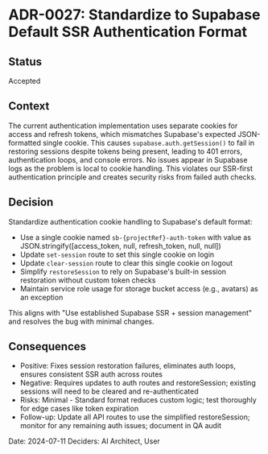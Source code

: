 # ADR-0027: Standardize to Supabase Default SSR Authentication Format

## Status
Accepted

## Context
The current authentication implementation uses separate cookies for access and refresh tokens, which mismatches Supabase's expected JSON-formatted single cookie. This causes `supabase.auth.getSession()` to fail in restoring sessions despite tokens being present, leading to 401 errors, authentication loops, and console errors. No issues appear in Supabase logs as the problem is local to cookie handling. This violates our SSR-first authentication principle and creates security risks from failed auth checks.

## Decision
Standardize authentication cookie handling to Supabase's default format:
- Use a single cookie named `sb-{projectRef}-auth-token` with value as JSON.stringify([access_token, null, refresh_token, null, null])
- Update `set-session` route to set this single cookie on login
- Update `clear-session` route to clear this single cookie on logout
- Simplify `restoreSession` to rely on Supabase's built-in session restoration without custom token checks
- Maintain service role usage for storage bucket access (e.g., avatars) as an exception

This aligns with "Use established Supabase SSR + session management" and resolves the bug with minimal changes.

## Consequences
- Positive: Fixes session restoration failures, eliminates auth loops, ensures consistent SSR auth across routes
- Negative: Requires updates to auth routes and restoreSession; existing sessions will need to be cleared and re-authenticated
- Risks: Minimal - Standard format reduces custom logic; test thoroughly for edge cases like token expiration
- Follow-up: Update all API routes to use the simplified restoreSession; monitor for any remaining auth issues; document in QA audit

Date: 2024-07-11
Deciders: AI Architect, User